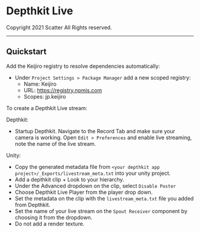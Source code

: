 # Depthkit Live
Copyright 2021 Scatter All Rights reserved.

***

## Quickstart

Add the Keijiro registry to resolve dependencies automatically:

* Under `Project Settings > Package Manager` add a new scoped registry:
	* Name: Keijiro
	* URL: https://registry.npmjs.com
	* Scopes: jp.keijiro

To create a Depthkit Live stream:

Depthkit:
* Startup Depthkit.  Navigate to the Record Tab and make sure your camera is working.  Open `Edit > Preferences` and enable live streaming, note the name of the live stream. 

Unity:
* Copy the generated metadata file from `<your depthkit app project>/_Exports/livestream_meta.txt` into your unity project. 
* Add a depthkit clip + Look to your hierarchy.
* Under the Advanced dropdown on the clip, select `Disable Poster`
* Choose Depthkit Live Player from the player drop down.
* Set the metadata on the clip with the `livestream_meta.txt` file you added from Depthkit. 
* Set the name of your live stream on the `Spout Receiver` component by choosing it from the dropdown.  
* Do not add a render texture.